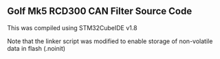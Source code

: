 ## Golf Mk5 RCD300 CAN Filter Source Code ##
This was compiled using STM32CubeIDE v1.8

Note that the linker script was modified to enable storage of non-volatile data in flash (.noinit)
